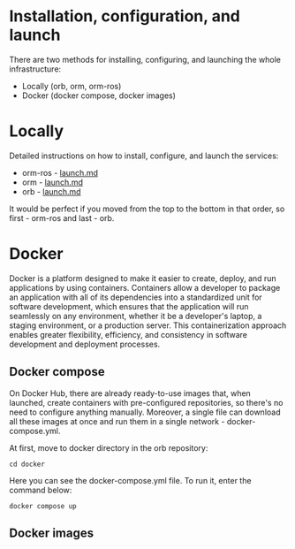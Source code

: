 # Installation, configuration, and launch
There are two methods for installing, configuring, and launching the whole infrastructure:

- Locally (orb, orm, orm-ros)
- Docker (docker compose, docker images)

# Locally

Detailed instructions on how to install, configure, and launch the services:

- orm-ros - [launch.md](./orm-ros/launch.md)
- orm - [launch.md](./orm/launch.md)
- orb - [launch.md](./orb/launch.md)

It would be perfect if you moved from the top to the bottom in that order,
so first - orm-ros and last - orb.

# Docker
Docker is a platform designed to make it easier to create, deploy, and run applications 
by using containers. Containers allow a developer to package an application with all of 
its dependencies into a standardized unit for software development, 
which ensures that the application will run seamlessly on any environment, 
whether it be a developer's laptop, a staging environment, or a production server. 
This containerization approach enables greater flexibility, 
efficiency, and consistency in software development and deployment processes.

## Docker compose 
On Docker Hub, there are already ready-to-use images that, when launched, create containers
with pre-configured repositories, so there's no need to configure anything manually.
Moreover, a single file can download all these images at once and run them in a single network - docker-compose.yml.

At first, move to docker directory in the orb repository:
```
cd docker
```

Here you can see the docker-compose.yml file.
To run it, enter the command below:
```
docker compose up
```

## Docker images